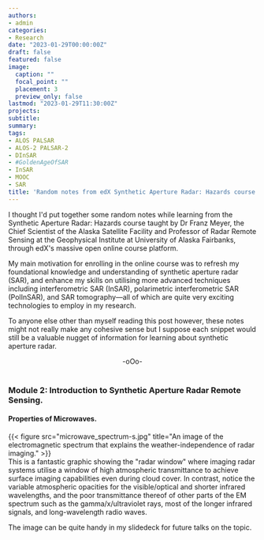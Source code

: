 ```yaml
---
authors:
- admin
categories:
- Research
date: "2023-01-29T00:00:00Z"
draft: false
featured: false
image:
  caption: ""
  focal_point: ""
  placement: 3
  preview_only: false
lastmod: "2023-01-29T11:30:00Z"
projects:
subtitle:
summary:
tags:
- ALOS PALSAR
- ALOS-2 PALSAR-2
- DInSAR
- #GoldenAgeOfSAR
- InSAR
- MOOC
- SAR
title: 'Random notes from edX Synthetic Aperture Radar: Hazards course.'
---
```

I thought I'd put together some random notes while learning from the Synthetic Aperture Radar: Hazards course taught by Dr Franz Meyer, the Chief Scientist of the Alaska Satellite Facility and Professor of Radar Remote Sensing at the Geophysical Institute at University of Alaska Fairbanks, through edX's massive open online course platform.

My main motivation for enrolling in the online course was to refresh my foundational knowledge and understanding of synthetic aperture radar (SAR), and enhance my skills on utilising more advanced techniques including interferometric SAR (InSAR), polarimetric interferometric SAR (PolInSAR), and SAR tomography—all of which are quite very exciting technologies to employ in my research.

To anyone else other than myself reading this post however, these notes might not really make any cohesive sense but I suppose each snippet would still be a valuable nugget of information for learning about synthetic aperture radar.

<div align="center">-oOo-</div><br/>

### Module 2: Introduction to Synthetic Aperture Radar Remote Sensing.

#### Properties of Microwaves.

{{< figure src="microwave_spectrum-s.jpg" title="An image of the electromagnetic spectrum that explains the weather-independence of radar imaging." >}}
<br/>
This is a fantastic graphic showing the "radar window" where imaging radar systems utilise a window of high atmospheric transmittance to achieve surface imaging capabilities even during cloud cover. In contrast, notice the variable atmospheric opacities for the visible/optical and shorter infrared wavelengths, and the poor transmittance thereof of other parts of the EM spectrum such as the gamma/x/ultraviolet rays, most of the longer infrared signals, and long-wavelength radio waves.

The image can be quite handy in my slidedeck for future talks on the topic. 

